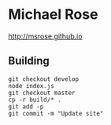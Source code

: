 # Michael Rose

http://msrose.github.io

## Building

```
git checkout develop
node index.js
git checkout master
cp -r build/* .
git add -p
git commit -m "Update site"
```
